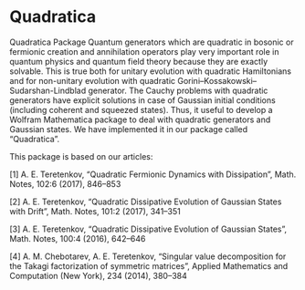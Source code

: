 # Quadratica
Quadratica Package
Quantum generators which are quadratic in bosonic or fermionic creation and annihilation operators play very important role in quantum physics and quantum field theory because they are exactly solvable. This is true both for unitary evolution with quadratic Hamiltonians and for non-unitary evolution with quadratic Gorini–Kossakowski–Sudarshan-Lindblad generator. The Cauchy problems with quadratic generators have explicit solutions in case of Gaussian initial conditions (including coherent and squeezed states). Thus, it useful to develop a Wolfram Mathematica package to deal with quadratic generators and Gaussian states. We have implemented it in our package called “Quadratica”.

This package is based on our articles:

[1] A. E. Teretenkov, “Quadratic Fermionic Dynamics with Dissipation”, Math. Notes, 102:6 (2017), 846–853

[2] A. E. Teretenkov, “Quadratic Dissipative Evolution of Gaussian States with Drift”, Math. Notes, 101:2 (2017), 341–351

[3] A. E. Teretenkov, “Quadratic Dissipative Evolution of Gaussian States”, Math. Notes, 100:4 (2016), 642–646

[4] A. M. Chebotarev, A. E. Teretenkov, “Singular value decomposition for the Takagi factorization of symmetric matrices”, Applied Mathematics and Computation (New York), 234 (2014), 380–384
